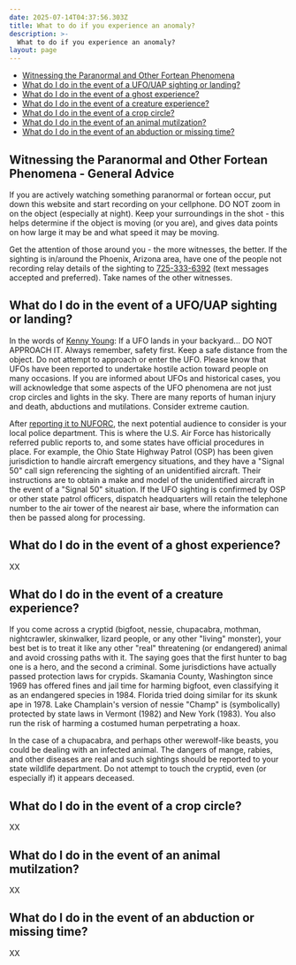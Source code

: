 ```yaml
---
date: 2025-07-14T04:37:56.303Z
title: What to do if you experience an anomaly?
description: >-
  What to do if you experience an anomaly?
layout: page
---
```


- [Witnessing the Paranormal and Other Fortean Phenomena](#witnessing-the-paranormal-and-other-fortean-phenomena---general-advice)
- [What do I do in the event of a UFO/UAP sighting or landing?](#what-do-i-do-in-the-event-of-a-ufouap-sighting-or-landing)
- [What do I do in the event of a ghost experience?](#what-do-i-do-in-the-event-of-a-ghost-experience)
- [What do I do in the event of a creature experience?](#what-do-i-do-in-the-event-of-a-creature-experience)
- [What do I do in the event of a crop circle?](#what-do-i-do-in-the-event-of-a-crop-circle)
- [What do I do in the event of an animal mutilzation?](#what-do-i-do-in-the-event-of-an-animal-mutilzation)
- [What do I do in the event of an abduction or missing time?](#what-do-i-do-in-the-event-of-an-abduction-or-missing-time)


## Witnessing the Paranormal and Other Fortean Phenomena - General Advice
If you are actively watching something paranormal or fortean occur, put down this website and start recording on your cellphone. DO NOT zoom in on the object (especially at night). Keep your surroundings in the shot - this helps determine if the object is moving (or you are), and gives data points on how large it may be and what speed it may be moving.

Get the attention of those around you - the more witnesses, the better. If the sighting is in/around the Phoenix, Arizona area, have one of the people not recording relay details of the sighting to <a title="Seven Two Five Three Three Three Six Three Nine Two" href="sms://+17253336392">&#55;&#50;&#53;-&#51;&#51;&#51;-&#54;&#51;&#57;&#50;</a> (text messages accepted and preferred). Take names of the other witnesses.

## What do I do in the event of a UFO/UAP sighting or landing?
In the words of [Kenny Young](/history/KennyYoung): If a UFO lands in your backyard... DO NOT APPROACH IT. Always remember, safety first. Keep a safe distance from the object. Do not attempt to approach or enter the UFO. Please know that UFOs have been reported to undertake hostile action toward people on many occasions. If you are informed about UFOs and historical cases, you will acknowledge that some aspects of the UFO phenomena are not just crop circles and lights in the sky. There are many reports of human injury and death, abductions and mutilations. Consider extreme caution.

After <a target="_blank" title="to the National UFO Reporting Center" href="https://nuforc.org/report-a-ufo/">reporting it to NUFORC</a>, the next potential audience to consider is your local police department. This is where the U.S. Air Force has historically referred public reports to, and some states have official procedures in place. For example, the Ohio State Highway Patrol (OSP) has been given jurisdiction to handle aircraft emergency situations, and they have a "Signal 50" call sign referencing the sighting of an unidentified aircraft. Their instructions are to obtain a make and model of the unidentified aircraft in the event of a "Signal 50" situation. If the UFO sighting is confirmed by OSP or other state patrol officers, dispatch headquarters will retain the telephone number to the air tower of the nearest air base, where the information can then be passed along for processing.

## What do I do in the event of a ghost experience?
XX 

## What do I do in the event of a creature experience?
If you come across a cryptid (bigfoot, nessie, chupacabra, mothman, nightcrawler, skinwalker, lizard people, or any other "living" monster), your best bet is to treat it like any other "real" threatening (or endangered) animal and avoid crossing paths with it. The saying goes that the first hunter to bag one is a hero, and the second a criminal. Some jurisdictions have actually passed protection laws for crypids. Skamania County, Washington since 1969 has offered fines and jail time for harming bigfoot, even classifying it as an endangered species in 1984. Florida tried doing similar for its skunk ape in 1978. Lake Champlain's version of nessie "Champ" is (symbolically) protected by state laws in Vermont (1982) and New York (1983). You also run the risk of harming a costumed human perpetrating a hoax.

In the case of a chupacabra, and perhaps other werewolf-like beasts, you could be dealing with an infected animal. The dangers of mange, rabies, and other diseases are real and such sightings should be reported to your state wildlife department. Do not attempt to touch the cryptid, even (or especially if) it appears deceased.

## What do I do in the event of a crop circle?
XX

## What do I do in the event of an animal mutilzation?
XX

## What do I do in the event of an abduction or missing time?
XX